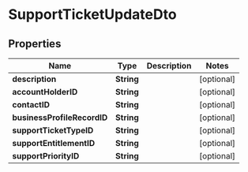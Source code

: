 

# SupportTicketUpdateDto


## Properties

| Name | Type | Description | Notes |
|------------ | ------------- | ------------- | -------------|
|**description** | **String** |  |  [optional] |
|**accountHolderID** | **String** |  |  [optional] |
|**contactID** | **String** |  |  [optional] |
|**businessProfileRecordID** | **String** |  |  [optional] |
|**supportTicketTypeID** | **String** |  |  [optional] |
|**supportEntitlementID** | **String** |  |  [optional] |
|**supportPriorityID** | **String** |  |  [optional] |



